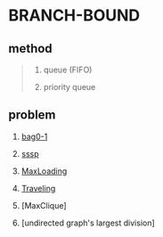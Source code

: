 # BRANCH-BOUND
## method
>1. queue (FIFO)
>
>2. priority queue
>
## problem
1. [bag0-1](https://github.com/Iris-Song/algorithm/blob/main/branch-bound/bag0-1.cpp)

2. [sssp](https://github.com/Iris-Song/algorithm/blob/main/branch-bound/sssp.cpp)

3. [MaxLoading](https://github.com/Iris-Song/algorithm/blob/main/branch-bound/Maxloading.cpp)

4. [Traveling](https://github.com/Iris-Song/algorithm/blob/main/branch-bound/Traveling.cpp)

5. [MaxClique]

6. [undirected graph's largest division]

